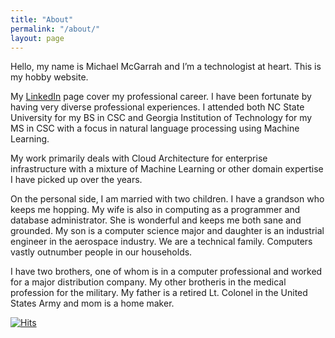 ```yaml
---
title: "About"
permalink: "/about/"
layout: page
---
```


Hello, my name is Michael McGarrah and I’m a technologist at heart. This is my hobby website.

My [LinkedIn](https://www.linkedin.com/in/michaelmcgarrah/) page cover my professional career. I have been fortunate by having very diverse professional experiences. I attended both NC State University for my BS in CSC and Georgia Institution of Technology for my MS in CSC with a focus in natural language processing using Machine Learning.

My work primarily deals with Cloud Architecture for enterprise infrastructure with a mixture of Machine Learning or other domain expertise I have picked up over the years.

On the personal side, I am married with two children. I have a grandson who keeps me hopping. My wife is also in computing as a programmer and database administrator. She is wonderful and keeps me both sane and grounded. My son is a computer science major and daughter is an industrial engineer in the aerospace industry. We are a technical family. Computers vastly outnumber people in our households.

I have two brothers, one of whom is in a computer professional and worked for a major distribution company. My other brotheris in the medical profession for the military. My father is a retired Lt. Colonel in the United States Army and mom is a home maker.

[![Hits](https://hits.seeyoufarm.com/api/count/incr/badge.svg?url=https%3A%2F%2Fwww.mcgarrah.org%2Fabout%2F&count_bg=%2314285C&title_bg=%23555555&icon=&icon_color=%23E7E7E7&title=hits&edge_flat=false)](https://hits.seeyoufarm.com)

